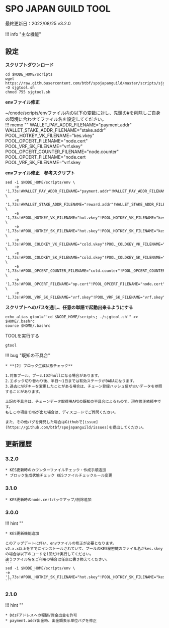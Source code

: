 # SPO JAPAN GUILD TOOL

最終更新日：2022/08/25 v3.2.0

!!! info "主な機能"


## **設定**

**スクリプトダウンロード**
```
cd $NODE_HOME/scripts
wget https://raw.githubusercontent.com/btbf/spojapanguild/master/scripts/sjgtool.sh -O sjgtool.sh
chmod 755 sjgtool.sh
```

**envファイル修正**

~/cnode/scripts/envファイル内の以下の変数に対し、先頭の#を削除しご自身の環境に合わせてファイル名を設定してください。  
!!! memo ""
    WALLET_PAY_ADDR_FILENAME="payment.addr"  
    WALLET_STAKE_ADDR_FILENAME="stake.addr"  
    POOL_HOTKEY_VK_FILENAME="kes.vkey"  
    POOL_OPCERT_FILENAME="node.cert"  
    POOL_VRF_SK_FILENAME="vrf.skey"  
    POOL_OPCERT_COUNTER_FILENAME="node.counter"  
    POOL_OPCERT_FILENAME="node.cert  
    POOL_VRF_SK_FILENAME="vrf.skey


**envファイル修正　参考スクリプト**
```
sed -i $NODE_HOME/scripts/env \
    -e '1,73s!#WALLET_PAY_ADDR_FILENAME="payment.addr"!WALLET_PAY_ADDR_FILENAME="payment.addr"!' \
    -e '1,73s!#WALLET_STAKE_ADDR_FILENAME="reward.addr"!WALLET_STAKE_ADDR_FILENAME="stake.addr"!' \
    -e '1,73s!#POOL_HOTKEY_VK_FILENAME="hot.vkey"!POOL_HOTKEY_VK_FILENAME="kes.vkey"!' \
    -e '1,73s!#POOL_HOTKEY_SK_FILENAME="hot.skey"!POOL_HOTKEY_SK_FILENAME="kes.skey"!' \
    -e '1,73s!#POOL_COLDKEY_VK_FILENAME="cold.vkey"!POOL_COLDKEY_VK_FILENAME="node.vkey"!' \
    -e '1,73s!#POOL_COLDKEY_SK_FILENAME="cold.skey"!POOL_COLDKEY_SK_FILENAME="node.skey"!' \
    -e '1,73s!#POOL_OPCERT_COUNTER_FILENAME="cold.counter"!POOL_OPCERT_COUNTER_FILENAME="node.counter"!' \
    -e '1,73s!#POOL_OPCERT_FILENAME="op.cert"!POOL_OPCERT_FILENAME="node.cert"!' \
    -e '1,73s!#POOL_VRF_SK_FILENAME="vrf.skey"!POOL_VRF_SK_FILENAME="vrf.skey"!'
```

**スクリプトへのパスを通し、任意の単語で起動出来るようにする**
```
echo alias gtool="'cd $NODE_HOME/scripts; ./sjgtool.sh'" >> $HOME/.bashrc
source $HOME/.bashrc
```

TOOLを実行する
```
gtool
```

!!! bug "既知の不具合"

    * **[2] ブロック生成状態チェック**

    1.対象プール、プールIDがnullになる場合があります。  
    2.エポック切り替わり後、半日～1日までは有効ステークが0ADAになります。  
    3.過去にVRFキーを変更したことがある場合は、チェーン登録ハッシュ値が古いデータを参照することがあります。

    上記の不具合は、チェーンデータ取得用APIの既知の不具合によるもので、現在修正依頼中です。
    もしこの項目でNGが出た場合は、ディスコードでご質問ください。

    また、その他バグを発見した場合はGithubで[issue](https://github.com/btbf/spojapanguild/issues)を提出してください。

## 更新履歴

### 3.2.0

    * KES更新時のカウンターファイルチェック・作成手順追加
    * ブロック生成状態チェック KESファイルチェックルール変更

### 3.1.0

    * KES更新時のnode.certバックアップ/削除追加

### 3.0.0

!!! hint ""

    * KES更新機能追加

    このアップデートに伴い、envファイルの修正が必要となります。
    v2.x.x以上をすでにインストールされていて、プールのKES秘密鍵のファイル名がkes.skeyの場合は以下のコードを1回だけ実行してください。
    違うファイル名をご利用の場合は任意に書き換えてください。
    ```
    sed -i $NODE_HOME/scripts/env \
    -e '1,73s!#POOL_HOTKEY_SK_FILENAME="hot.skey"!POOL_HOTKEY_SK_FILENAME="kes.skey"!'
    ```

### 2.1.0

!!! hint ""

    * DdzFアドレスへの報酬/資金出金を許可
    * payment.addr出金時、出金額表示単位バグを修正